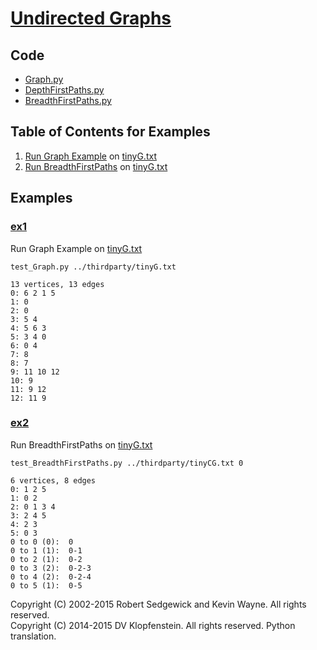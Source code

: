 # [Undirected Graphs](http://algs4.cs.princeton.edu/41graph/)

## Code
  * [Graph.py](../py/AlgsSedgewickWayne/Graph.py)    
  * [DepthFirstPaths.py](../py/AlgsSedgewickWayne/DepthFirstPaths.py)    
  * [BreadthFirstPaths.py](../py/AlgsSedgewickWayne/BreadthFirstPaths.py)    

## Table of Contents for Examples
  1. [Run Graph Example](#ex1) on [tinyG.txt](../thirdparty/tinyG.txt)
  2. [Run BreadthFirstPaths](#ex2) on [tinyG.txt](../thirdparty/tinyG.txt)

## Examples 
### [ex1](#table-of-contents-for-examples)
Run Graph Example on [tinyG.txt](../thirdparty/tinyG.txt)
```
test_Graph.py ../thirdparty/tinyG.txt
```
```
13 vertices, 13 edges
0: 6 2 1 5
1: 0
2: 0
3: 5 4
4: 5 6 3
5: 3 4 0
6: 0 4
7: 8
8: 7
9: 11 10 12
10: 9
11: 9 12
12: 11 9
```

### [ex2](#table-of-contents-for-examples)
Run BreadthFirstPaths on [tinyG.txt](../thirdparty/tinyG.txt)
```
test_BreadthFirstPaths.py ../thirdparty/tinyCG.txt 0
```
```
6 vertices, 8 edges
0: 1 2 5
1: 0 2
2: 0 1 3 4
3: 2 4 5
4: 2 3
5: 0 3
0 to 0 (0):  0
0 to 1 (1):  0-1
0 to 2 (1):  0-2
0 to 3 (2):  0-2-3
0 to 4 (2):  0-2-4
0 to 5 (1):  0-5
```

Copyright (C) 2002-2015 Robert Sedgewick and Kevin Wayne.  All rights reserved.    
Copyright (C) 2014-2015 DV Klopfenstein. All rights reserved. Python translation.
